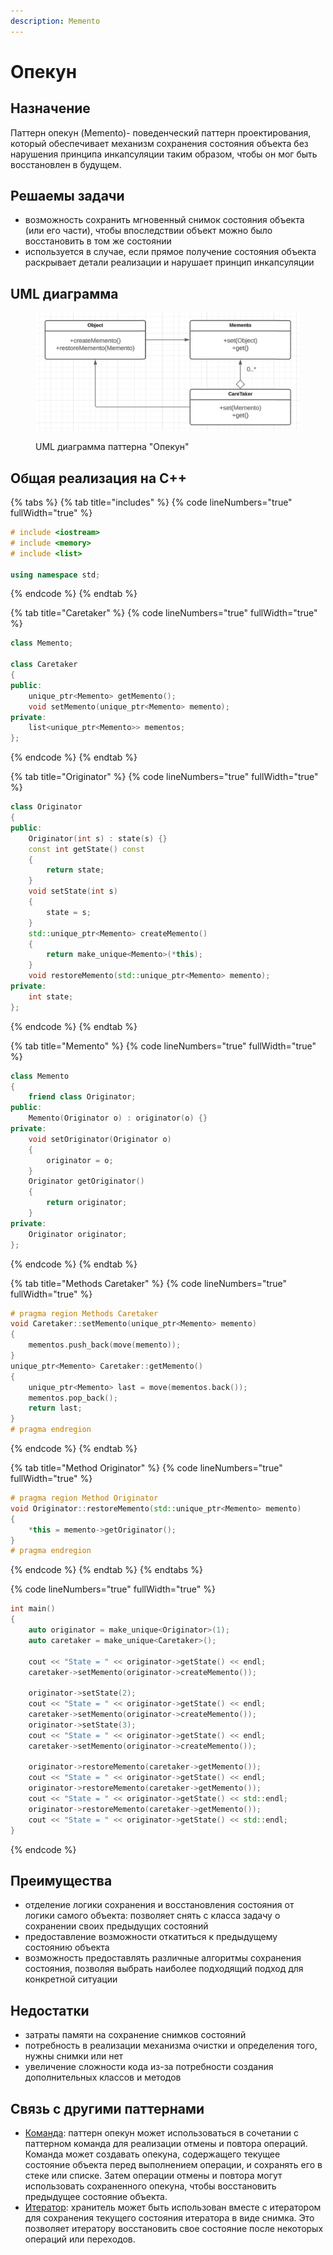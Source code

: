 ```yaml
---
description: Memento
---
```


# Опекун

## Назначение

Паттерн опекун (Memento)- поведенческий паттерн проектирования, который обеспечивает механизм сохранения состояния объекта без нарушения принципа инкапсуляции таким образом, чтобы он мог быть восстановлен в будущем.

## Решаемы задачи

* возможность сохранить мгновенный снимок состояния объекта (или его части), чтобы впоследствии объект можно было восстановить в том же состоянии
* используется в случае, если прямое получение состояния объекта раскрывает детали реализации и нарушает принцип инкапсуляции

## UML диаграмма

<div data-full-width="true">

<figure><img src="../../.gitbook/assets/memento.png" alt=""><figcaption><p>UML диаграмма паттерна "Опекун"</p></figcaption></figure>

</div>

## Общая реализация на С++

{% tabs %}
{% tab title="includes" %}
{% code lineNumbers="true" fullWidth="true" %}
```cpp
# include <iostream>
# include <memory>
# include <list>

using namespace std;
```
{% endcode %}
{% endtab %}

{% tab title="Caretaker" %}
{% code lineNumbers="true" fullWidth="true" %}
```cpp
class Memento;

class Caretaker
{
public:
    unique_ptr<Memento> getMemento();
    void setMemento(unique_ptr<Memento> memento);
private:
    list<unique_ptr<Memento>> mementos;
};
```
{% endcode %}
{% endtab %}

{% tab title="Originator" %}
{% code lineNumbers="true" fullWidth="true" %}
```cpp
class Originator
{
public:
    Originator(int s) : state(s) {}
    const int getState() const 
    { 
        return state; 
    }
    void setState(int s) 
    { 
        state = s; 
    }
    std::unique_ptr<Memento> createMemento() 
    { 
        return make_unique<Memento>(*this); 
    }
    void restoreMemento(std::unique_ptr<Memento> memento);
private:
    int state;
};
```
{% endcode %}
{% endtab %}

{% tab title="Memento" %}
{% code lineNumbers="true" fullWidth="true" %}
```cpp
class Memento
{
    friend class Originator;
public:
    Memento(Originator o) : originator(o) {}
private:
    void setOriginator(Originator o) 
    { 
        originator = o; 
    }
    Originator getOriginator() 
    { 
        return originator; 
    }
private:
    Originator originator;
};
```
{% endcode %}
{% endtab %}

{% tab title="Methods Caretaker" %}
{% code lineNumbers="true" fullWidth="true" %}
```cpp
# pragma region Methods Caretaker
void Caretaker::setMemento(unique_ptr<Memento> memento)
{
    mementos.push_back(move(memento));
}
unique_ptr<Memento> Caretaker::getMemento() 
{
    unique_ptr<Memento> last = move(mementos.back());
    mementos.pop_back();
    return last;
}
# pragma endregion
```
{% endcode %}
{% endtab %}

{% tab title="Method Originator" %}
{% code lineNumbers="true" fullWidth="true" %}
```cpp
# pragma region Method Originator
void Originator::restoreMemento(std::unique_ptr<Memento> memento)
{
    *this = memento->getOriginator();
}
# pragma endregion
```
{% endcode %}
{% endtab %}
{% endtabs %}

{% code lineNumbers="true" fullWidth="true" %}
```cpp
int main()
{
    auto originator = make_unique<Originator>(1);
    auto caretaker = make_unique<Caretaker>();

    cout << "State = " << originator->getState() << endl;
    caretaker->setMemento(originator->createMemento());

    originator->setState(2);
    cout << "State = " << originator->getState() << endl;
    caretaker->setMemento(originator->createMemento());
    originator->setState(3);
    cout << "State = " << originator->getState() << endl;
    caretaker->setMemento(originator->createMemento());

    originator->restoreMemento(caretaker->getMemento());
    cout << "State = " << originator->getState() << endl;
    originator->restoreMemento(caretaker->getMemento());
    cout << "State = " << originator->getState() << std::endl;
    originator->restoreMemento(caretaker->getMemento());
    cout << "State = " << originator->getState() << std::endl;
}
```
{% endcode %}

## Преимущества

* отделение логики сохранения и восстановления состояния от логики самого объекта: позволяет снять с класса задачу о сохранении своих предыдущих состояний
* предоставление возможности откатиться к предыдущему состоянию объекта
* возможность предоставлять различные алгоритмы сохранения состояния, позволяя выбрать наиболее подходящий подход для конкретной ситуации

## Недостатки

* затраты памяти на сохранение снимков состояний
* потребность в реализации механизма очистки и определения того, нужны снимки или нет
* увеличение сложности кода из-за потребности создания дополнительных классов и методов

## Связь с другими паттернами

* [Команда](command.md): паттерн опекун может использоваться в сочетании с паттерном команда для реализации отмены и повтора операций. Команда может создавать опекуна, содержащего текущее состояние объекта перед выполнением операции, и сохранять его в стеке или списке. Затем операции отмены и повтора могут использовать сохраненного опекуна, чтобы восстановить предыдущее состояние объекта.
* [Итератор](iterator.md): хранитель может быть использован вместе с итератором для сохранения текущего состояния итератора в виде снимка. Это позволяет итератору восстановить свое состояние после некоторых операций или переходов.
